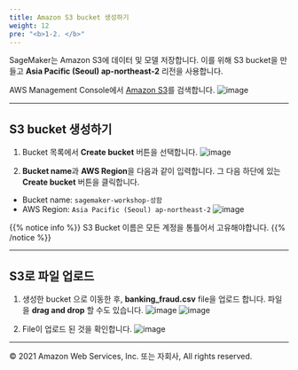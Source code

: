 ```yaml
---
title: Amazon S3 bucket 생성하기
weight: 12
pre: "<b>1-2. </b>"
---
```


SageMaker는 Amazon S3에 데이터 및 모델 저장합니다. 이를 위해 S3 bucket을 만들고 **Asia Pacific (Seoul) ap-northeast-2** 리전을 사용합니다.

AWS Management Console에서 [Amazon S3](https://s3.console.aws.amazon.com/s3/home)를 검색합니다.
![image](/images/10_prerequisite/10_s3/s3.png)

---

## S3 bucket 생성하기

1. Bucket 목록에서 **Create bucket** 버튼을 선택합니다.
![image](/images/10_prerequisite/10_s3/create-bucket.png)

2. **Bucket name**과 **AWS Region**을 다음과 같이 입력합니다. 그 다음 하단에 있는 **Create bucket** 버튼을 클릭합니다.  
 
- Bucket name: `sagemaker-workshop-성함`
- AWS Region: `Asia Pacific (Seoul) ap-northeast-2`
![image](/images/10_prerequisite/10_s3/set-config.png)

{{% notice info %}}
S3 Bucket 이름은 모든 계정을 통틀어서 고유해야합니다.
{{% /notice %}} 

---
## S3로 파일 업로드

1. 생성한 bucket 으로 이동한 후, **banking_fraud.csv** file을 업로드 합니다. 파일을 **drag and drop** 할 수도 있습니다.
![image](/images/10_prerequisite/10_s3/upload.png)
![image](/images/10_prerequisite/10_s3/upload2.png)

2. File이 업로드 된 것을 확인합니다.
![image](/images/10_prerequisite/10_s3/result.png)

---

© 2021 Amazon Web Services, Inc. 또는 자회사, All rights reserved.
